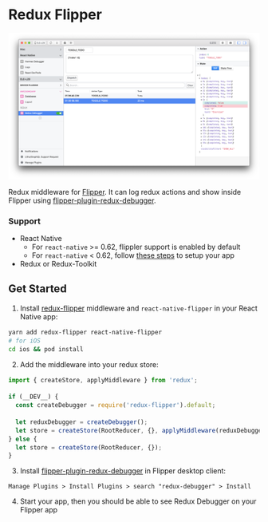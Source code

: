 # Redux Flipper

![screenshot of the plugin](/images/screenshot.png)

Redux middleware for [Flipper](https://fbflipper.com/). It can log redux actions and show inside Flipper using [flipper-plugin-redux-debugger](https://github.com/jk-gan/flipper-plugin-redux-debugger).

### Support

- React Native
    - For `react-native` >= 0.62, flippler support is enabled by default
    - For `react-native` < 0.62, follow [these steps](https://fbflipper.com/docs/getting-started/react-native.html#manual-setup) to setup your app
- Redux or Redux-Toolkit

## Get Started

1. Install [redux-flipper](https://github.com/jk-gan/redux-flipper) middleware and `react-native-flipper` in your React Native app:

```bash
yarn add redux-flipper react-native-flipper
# for iOS
cd ios && pod install
```

2. Add the middleware into your redux store:

```javascript
import { createStore, applyMiddleware } from 'redux';

if (__DEV__) {
  const createDebugger = require('redux-flipper').default;

  let reduxDebugger = createDebugger();
  let store = createStore(RootReducer, {}, applyMiddleware(reduxDebugger));
} else {
  let store = createStore(RootReducer, {});
}
```

3. Install [flipper-plugin-redux-debugger](https://github.com/jk-gan/flipper-plugin-redux-debugger) in Flipper desktop client:

```
Manage Plugins > Install Plugins > search "redux-debugger" > Install
```

4. Start your app, then you should be able to see Redux Debugger on your Flipper app
